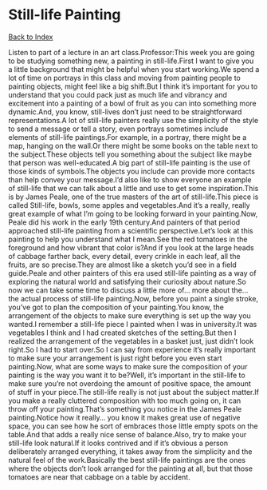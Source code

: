 # Still-life Painting
[Back to Index](https://github.com/windows10010/tpoExtractor/blog/master/README.md)

Listen to part of a lecture in an art class.Professor:This week you are going to be studying something new, a painting in still-life.First I want to give you a little background that might be helpful when you start working.We spend a lot of time on portrays in this class and moving from painting people to painting objects, might feel like a big shift.But I think it’s important for you to understand that you could pack just as much life and vibrancy and excitement into a painting of a bowl of fruit as you can into something more dynamic.And, you know, still-lives don’t just need to be straightforward representations.A lot of still-life painters really use the simplicity of the style to send a message or tell a story, even portrays sometimes include elements of still-life paintings.For example, in a portray, there might be a map, hanging on the wall.Or there might be some books on the table next to the subject.These objects tell you something about the subject like maybe that person was well-educated.A big part of still-life painting is the use of those kinds of symbols.The objects you include can provide more contacts than help convey your message.I’d also like to show everyone an example of still-life that we can talk about a little and use to get some inspiration.This is by James Peale, one of the true masters of the art of still-life.This piece is called Still-life, bowls, some apples and vegetables.And it’s a really, really great example of what I’m going to be looking forward in your painting.Now, Peale did his work in the early 19th century.And painters of that period approached still-life painting from a scientific perspective.Let’s look at this painting to help you understand what I mean.See the red tomatoes in the foreground and how vibrant that color is?And if you look at the large heads of cabbage farther back, every detail, every crinkle in each leaf, all the fruits, are so precise.They are almost like a sketch you’d see in a field guide.Peale and other painters of this era used still-life painting as a way of exploring the natural world and satisfying their curiosity about nature.So now we can take some time to discuss a little more of… more about the… the actual process of still-life painting.Now, before you paint a single stroke, you’ve got to plan the composition of your painting.You know, the arrangement of the objects to make sure everything is set up the way you wanted.I remember a still-life piece I painted when I was in university.It was vegetables I think and I had created sketches of the setting.But then I realized the arrangement of the vegetables in a basket just, just didn’t look right.So I had to start over.So I can say from experience it’s really important to make sure your arrangement is just right before you even start painting.Now, what are some ways to make sure the composition of your painting is the way you want it to be?Well, it’s important in the still-life to make sure you’re not overdoing the amount of positive space, the amount of stuff in your piece.The still-life really is not just about the subject matter.If you make a really cluttered composition with too much going on, it can throw off your painting.That’s something you notice in the James Peale painting.Notice how it really… you know it makes great use of negative space, you can see how he sort of embraces those little empty spots on the table.And that adds a really nice sense of balance.Also, try to make your still-life look natural.If it looks contrived and if it’s obvious a person deliberately arranged everything, it takes away from the simplicity and the natural feel of the work.Basically the best still-life paintings are the ones where the objects don’t look arranged for the painting at all, but that those tomatoes are near that cabbage on a table by accident. 